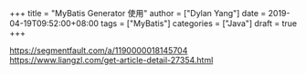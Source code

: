+++
title = "MyBatis Generator 使用"
author = ["Dylan Yang"]
date = 2019-04-19T09:52:00+08:00
tags = ["MyBatis"]
categories = ["Java"]
draft = true
+++

<https://segmentfault.com/a/1190000018145704>
<https://www.liangzl.com/get-article-detail-27354.html>

